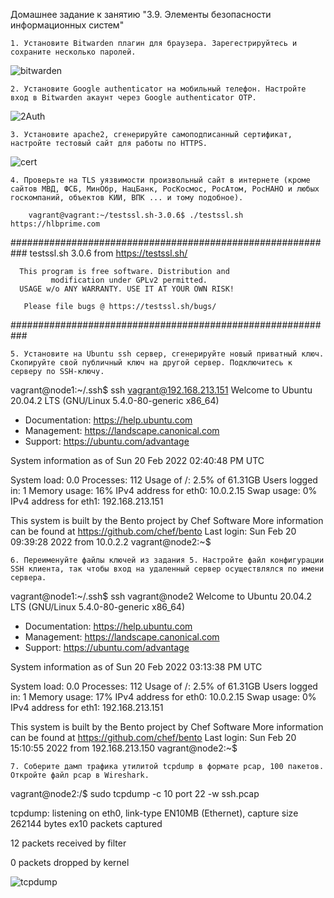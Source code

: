 Домашнее задание к занятию "3.9. Элементы безопасности информационных систем"

    1. Установите Bitwarden плагин для браузера. Зарегестрируйтесь и сохраните несколько паролей.
![bitwarden](https://github.com/ferrumfe26/devops-netology/tree/main/bitwarden.png)


    2. Установите Google authenticator на мобильный телефон. Настройте вход в Bitwarden акаунт через Google authenticator OTP.

![2Auth](https://github.com/ferrumfe26/devops-netology/tree/main/2Auth.png)


    3. Установите apache2, сгенерируйте самоподписанный сертификат, настройте тестовый сайт для работы по HTTPS.

![cert](https://github.com/ferrumfe26/devops-netology/tree/main/cert.png)

    4. Проверьте на TLS уязвимости произвольный сайт в интернете (кроме сайтов МВД, ФСБ, МинОбр, НацБанк, РосКосмос, РосАтом, РосНАНО и любых госкомпаний, объектов КИИ, ВПК ... и тому подобное).

        vagrant@vagrant:~/testssl.sh-3.0.6$ ./testssl.sh https://hlbprime.com

###########################################################
    testssl.sh       3.0.6 from https://testssl.sh/

      This program is free software. Distribution and
             modification under GPLv2 permitted.
      USAGE w/o ANY WARRANTY. USE IT AT YOUR OWN RISK!

       Please file bugs @ https://testssl.sh/bugs/

###########################################################

    5. Установите на Ubuntu ssh сервер, сгенерируйте новый приватный ключ. Скопируйте свой публичный ключ на другой сервер. Подключитесь к серверу по SSH-ключу.

vagrant@node1:~/.ssh$ ssh vagrant@192.168.213.151
Welcome to Ubuntu 20.04.2 LTS (GNU/Linux 5.4.0-80-generic x86_64)

 * Documentation:  https://help.ubuntu.com
 * Management:     https://landscape.canonical.com
 * Support:        https://ubuntu.com/advantage

  System information as of Sun 20 Feb 2022 02:40:48 PM UTC

  System load:  0.0               Processes:             112
  Usage of /:   2.5% of 61.31GB   Users logged in:       1
  Memory usage: 16%               IPv4 address for eth0: 10.0.2.15
  Swap usage:   0%                IPv4 address for eth1: 192.168.213.151


This system is built by the Bento project by Chef Software
More information can be found at https://github.com/chef/bento
Last login: Sun Feb 20 09:39:28 2022 from 10.0.2.2
vagrant@node2:~$

    6. Переименуйте файлы ключей из задания 5. Настройте файл конфигурации SSH клиента, так чтобы вход на удаленный сервер осуществлялся по имени сервера.

vagrant@node1:~/.ssh$ ssh vagrant@node2
Welcome to Ubuntu 20.04.2 LTS (GNU/Linux 5.4.0-80-generic x86_64)

 * Documentation:  https://help.ubuntu.com
 * Management:     https://landscape.canonical.com
 * Support:        https://ubuntu.com/advantage

  System information as of Sun 20 Feb 2022 03:13:38 PM UTC

  System load:  0.0               Processes:             112
  Usage of /:   2.5% of 61.31GB   Users logged in:       1
  Memory usage: 17%               IPv4 address for eth0: 10.0.2.15
  Swap usage:   0%                IPv4 address for eth1: 192.168.213.151


This system is built by the Bento project by Chef Software
More information can be found at https://github.com/chef/bento
Last login: Sun Feb 20 15:10:55 2022 from 192.168.213.150
vagrant@node2:~$

    7. Соберите дамп трафика утилитой tcpdump в формате pcap, 100 пакетов. Откройте файл pcap в Wireshark.

vagrant@node2:/$ sudo tcpdump -c 10 port 22 -w ssh.pcap

tcpdump: listening on eth0, link-type EN10MB (Ethernet), capture size 262144 bytes ex10 packets captured

12 packets received by filter

0 packets dropped by kernel

![tcpdump](https://github.com/ferrumfe26/devops-netology/tree/main/tcpdump.png)
